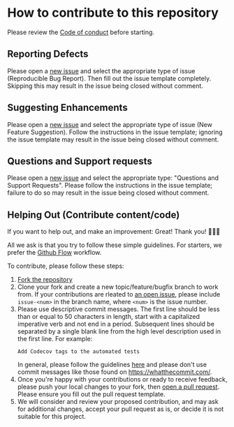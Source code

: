 # How to contribute to this repository

Please review the [Code of conduct] before starting.

## Reporting Defects

Please open a [new issue] and select the appropriate type of issue (Reproducible Bug
Report). Then fill out the issue template completely. Skipping this may result in the
issue being closed without comment.

## Suggesting Enhancements

Please open a [new issue] and select the appropriate type of issue (New Feature
Suggestion). Follow the instructions in the issue template; ignoring the issue
template may result in the issue being closed without comment.

## Questions and Support requests

Please open a [new issue] and select the appropriate type: "Questions and Support
Requests". Please follow the instructions in the issue template; failure to do so may
result in the issue being closed without comment.

## Helping Out (Contribute content/code)

If you want to help out, and make an improvement: Great! Thank you! 👏🎉💙

All we ask is that you try to follow these simple guidelines. For starters, we prefer
the [Github Flow] workflow.

To contribute, please follow these steps:

1. [Fork the repository]
2. Clone your fork and create a new topic/feature/bugfix branch to work from. If your
   contributions are rleated to [an open issue], please include `issue-<num>` in the
   branch name, where `<num>` is the issue number.
3. Please use descriptive commit messages. The first line should be less than or equal
   to 50 characters in length, start with a capitalized imperative verb and not end in
   a period. Subsequent lines should be separated by a single blank line from the high
   level description used in the first line. For example:
   ```
   Add Codecov tags to the automated tests
   ```
   In general, please follow the guidelines
   [here](https://robots.thoughtbot.com/5-useful-tips-for-a-better-commit-message) and
   please don't use commit messages like those found on https://whatthecommit.com/.
4. Once you're happy with your contributions or ready to receive feedback, please push
   your local changes to your fork, then [open a pull request]. Please ensure you fill
   out the pull request template.
5. We will consider and review your proposed contribution, and may ask for additional
   changes, accept your pull request as is, or decide it is not suitable for this
   project.

[Code of conduct]: ../master/CODE_OF_CONDUCT.md
[an open issue]: ../../issues?q=is%3Aissue+is%3Aopen
[new issue]: ../../issues/new/choose
[open a pull request]: ../../compare
[Fork the repository]: ../../fork
[Github Flow]: https://guides.github.com/introduction/flow/
